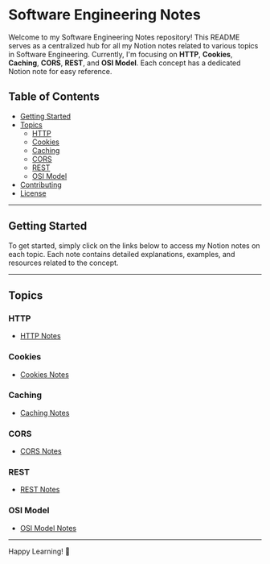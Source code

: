 # Software Engineering Notes

Welcome to my Software Engineering Notes repository! This README serves as a centralized hub for all my Notion notes related to various topics in Software Engineering. Currently, I'm focusing on **HTTP**, **Cookies**, **Caching**, **CORS**, **REST**, and **OSI Model**. Each concept has a dedicated Notion note for easy reference.

## Table of Contents

- [Getting Started](#getting-started)
- [Topics](#topics)
  - [HTTP](#http)
  - [Cookies](#cookies)
  - [Caching](#caching)
  - [CORS](#cors)
  - [REST](#rest)
  - [OSI Model](#osi-model)
- [Contributing](#contributing)
- [License](#license)

---

## Getting Started

To get started, simply click on the links below to access my Notion notes on each topic. Each note contains detailed explanations, examples, and resources related to the concept.

---

## Topics

### HTTP
- [HTTP Notes](https://www.notion.so/HTTP-Notes-1234567890abcdef)

### Cookies
- [Cookies Notes](https://www.notion.so/Cookies-Notes-1234567890abcdef)

### Caching
- [Caching Notes](https://www.notion.so/Caching-Notes-1234567890abcdef)

### CORS
- [CORS Notes](https://www.notion.so/CORS-Notes-1234567890abcdef)

### REST
- [REST Notes](https://www.notion.so/REST-Notes-1234567890abcdef)

### OSI Model
- [OSI Model Notes](https://www.notion.so/OSI-Model-Notes-1234567890abcdef)

---



Happy Learning! 🚀